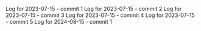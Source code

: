 Log for 2023-07-15 - commit 1
Log for 2023-07-15 - commit 2
Log for 2023-07-15 - commit 3
Log for 2023-07-15 - commit 4
Log for 2023-07-15 - commit 5
Log for 2024-08-15 - commit 1
